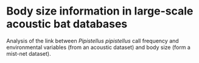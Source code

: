 # Body size information in large-scale acoustic bat databases

Analysis of the link between _Pipistellus pipistellus_ call frequency and environmental variables (from an acoustic dataset) and body size (form a mist-net dataset).
